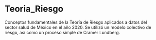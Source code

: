 # Teoria_Riesgo
Conceptos fundamentales de la Teoría de Riesgo aplicados  a datos del sector salud de México en el año 2020. Se utilizó un modelo colectivo de riesgo, así como un proceso simple de Cramer Lundberg. 
